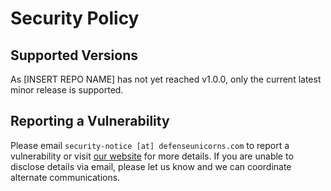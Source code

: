 # Security Policy

## Supported Versions

As [INSERT REPO NAME] has not yet reached v1.0.0, only the current latest minor release is supported.

## Reporting a Vulnerability

Please email `security-notice [at] defenseunicorns.com` to report a vulnerability or visit [our website](https://www.defenseunicorns.com/) for more details. If you are unable to disclose details via email, please let us know and we can coordinate alternate communications.
